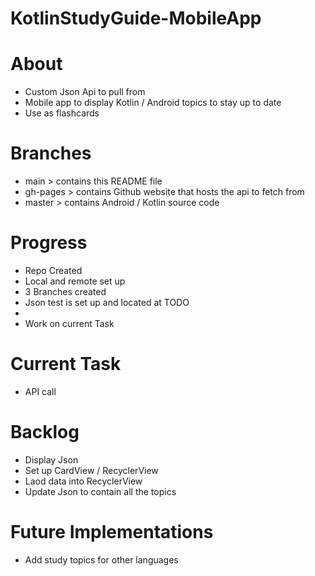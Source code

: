 # KotlinStudyGuide-MobileApp

# About
- Custom Json Api to pull from
- Mobile app to display Kotlin / Android topics to stay up to date
- Use as flashcards

# Branches
- main > contains this README file
- gh-pages > contains Github website that hosts the api to fetch from
- master > contains Android / Kotlin source code 

# Progress
- Repo Created
- Local and remote set up
- 3 Branches created
- Json test is set up and located at TODO
- 
- Work on current Task

# Current Task
- API call

# Backlog
- Display Json
- Set up CardView / RecyclerView
- Laod data into RecyclerView
- Update Json to contain all the topics

# Future Implementations
- Add study topics for other languages
